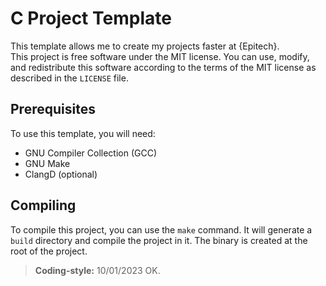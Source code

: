 # C Project Template
This template allows me to create my projects faster at {Epitech}. <br/>
This project is free software under the MIT license. You can use, modify, and redistribute this software according to the terms of the MIT license as 
described in the `LICENSE` file.

## Prerequisites
To use this template, you will need:
- GNU Compiler Collection (GCC)
- GNU Make
- ClangD (optional)

## Compiling
To compile this project, you can use the `make` command. It will generate a 
`build` directory and compile the project in it. The binary is created at the
root of the project.

> **Coding-style:** 10/01/2023 OK.